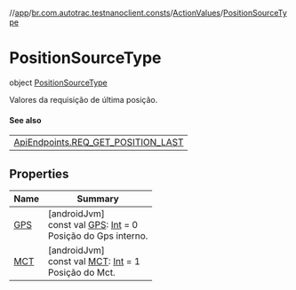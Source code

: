 //[app](../../../../index.md)/[br.com.autotrac.testnanoclient.consts](../../index.md)/[ActionValues](../index.md)/[PositionSourceType](index.md)

# PositionSourceType

object [PositionSourceType](index.md)

Valores da requisição de última posição.

#### See also

| |
|---|
| [ApiEndpoints.REQ_GET_POSITION_LAST](../../-api-endpoints/-r-e-q_-g-e-t_-p-o-s-i-t-i-o-n_-l-a-s-t.md) |

## Properties

| Name | Summary |
|---|---|
| [GPS](-g-p-s.md) | [androidJvm]<br>const val [GPS](-g-p-s.md): [Int](https://kotlinlang.org/api/latest/jvm/stdlib/kotlin/-int/index.html) = 0<br>Posição do Gps interno. |
| [MCT](-m-c-t.md) | [androidJvm]<br>const val [MCT](-m-c-t.md): [Int](https://kotlinlang.org/api/latest/jvm/stdlib/kotlin/-int/index.html) = 1<br>Posição do Mct. |
